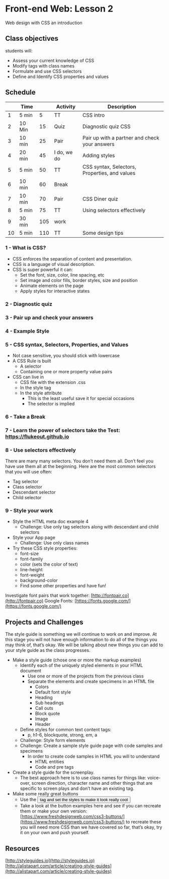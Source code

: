 # Front-end Web: Lesson 2

Web design with CSS an introduction

## Class objectives

students will: 

- Assess your current knowledge of CSS
- Modify tags with class names
- Formulate and use CSS selectors
- Define and Identify CSS properties and values 

## Schedule 

|   | Time   |    | Activity | Description|
|---|--------|----|----------|------------|
| 1 | 5 min  |   5| TT       | CSS intro |
| 2 | 10 Min |  15| Quiz     | Diagnostic quiz CSS |
| 3 | 10 min |  25| Pair     | Pair up with a partner and check your answers |
| 4 | 20 min |  45| I do, we do | Adding styles |
| 5 | 5 min  |  50| TT       | CSS syntax, Selectors, Properties, and values |
| 6 | 10 min |  60| Break    |   |
| 7 | 10 min |  70| Pair     | CSS Diner quiz |
| 8 | 5 min  |  75| TT       | Using selectors effectively |
| 9 | 30 min | 105| work     |   |
|10 | 5 min  | 110| TT       | Some design tips |

### 1 - What is CSS? 

- CSS enforces the separation of content and presentation. 
- CSS is a language of visual description. 
- CSS is super powerful it can: 
  - Set the font, size, color, line spacing, etc
  - Set image and color fills, border styles, size and position
  - Animate elements on the page
  - Apply styles for interactive states

### 2 - Diagnostic quiz

### 3 - Pair up and check your answers 

### 4 - Example Style 

### 5 - CSS syntax, Selectors, Properties, and Values
- Not case sensitive, you should stick with lowercase
- A CSS Rule is built
  - A selector
  - Containing one or more property value pairs
- CSS can live in
  - CSS file with the extension .css
  - In the style tag
  - In the style attribute
    - This is the least useful save it for special occasions
    - The selector is implied 

### 6 - Take a Break

### 7 - Learn the power of selectors take the Test: https://flukeout.github.io

### 8 - Use selectors effectively

There are many many selectors. You don’t need them all. Don’t feel you have use them all at the beginning. 
Here are the most common selectors that you will use often:

- Tag selector
- Class selector
- Descendant selector
- Child selector

### 9 - Style your work

- Style the HTML meta doc example 4
  - Challenge: Use only tag selectors along with descendant and child selectors
- Style your App page
  - Challenge: Use only class names
- Try these CSS style properties:
  - font-size
  - font-family
  - color (sets the color of text)
  - line-height
  - font-weight
  - background-color
  - Find some other properties and have fun!

Investigate font pairs that work together: [http://fontpair.co](http://fontpair.co)
Google Fonts: [https://fonts.google.com/](https://fonts.google.com/)

## Projects and Challenges

The style guide is something we will continue to work on and improve. At this stage you will not have enough information 
to do all of the things you may think of, that’s okay. We will be talking about new things you can add to your style guide 
as the class progresses. 

- Make a style guide (chose one or more the markup examples)
  - Identify each of the uniquely styled elements in your HTML document
    - Use one or more of the projects from the previous class
    - Separate the elements and create specimens in an HTML file
      - Colors
      - Default font style
      - Heading
      - Sub headings
      - Call outs
      - Block quote
      - Image
      - Header
  - Define styles for common text content tags: 
    - p, h1-6, blockquote, strong, em, a
  - Challenge: Style form elements
  - Challenge: Create a sample style guide page with code samples and specimens
    - In order to create code samples in HTML you will to understand 
      - HTML entities
      - Code and pre tags
- Create a style guide for the screenplay. 
  - The best approach here is to use class names for things like: voice-over, screen direction, character name and other things that are specific to screen plays and don’t have an existing tag. 
- Make some really great buttons
  - Use the <button> tag and set the styles to make it look really cool
  - Take a look at the button examples here and see if you can recreate them or make your own version: [https://www.freshdesignweb.com/css3-buttons/](https://www.freshdesignweb.com/css3-buttons/) to recreate these you will need more CSS than we have covered so far, that’s okay, try it on your own and push yourself.  

## Resources

[http://styleguides.io](http://styleguides.io)
[http://alistapart.com/article/creating-style-guides](http://alistapart.com/article/creating-style-guides)


